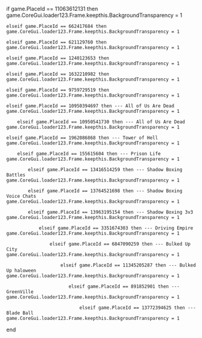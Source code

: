 

if game.PlaceId == 11063612131 then
    game.CoreGui.loader123.Frame.keepthis.BackgroundTransparency = 1
    
    elseif game.PlaceId == 662417684 then
    game.CoreGui.loader123.Frame.keepthis.BackgroundTransparency = 1

    elseif game.PlaceId == 621129760 then
    game.CoreGui.loader123.Frame.keepthis.BackgroundTransparency = 1

    elseif game.PlaceId == 1240123653 then
    game.CoreGui.loader123.Frame.keepthis.BackgroundTransparency = 1

    elseif game.PlaceId == 1632210982 then
    game.CoreGui.loader123.Frame.keepthis.BackgroundTransparency = 1

    elseif game.PlaceId == 9759729519 then
    game.CoreGui.loader123.Frame.keepthis.BackgroundTransparency = 1

    elseif game.PlaceId == 10950394697 then --- All of Us Are Dead
    game.CoreGui.loader123.Frame.keepthis.BackgroundTransparency = 1
    
        elseif game.PlaceId == 10950541730 then --- All of Us Are Dead
    game.CoreGui.loader123.Frame.keepthis.BackgroundTransparency = 1

    elseif game.PlaceId == 1962086868 then --- Tower of Hell
    game.CoreGui.loader123.Frame.keepthis.BackgroundTransparency = 1

        elseif game.PlaceId == 155615604 then --- Prison Life
    game.CoreGui.loader123.Frame.keepthis.BackgroundTransparency = 1

            elseif game.PlaceId == 13416514259 then --- Shadow Boxing Battles
    game.CoreGui.loader123.Frame.keepthis.BackgroundTransparency = 1

            elseif game.PlaceId == 13764521698 then --- Shadow Boxing Voice Chats
    game.CoreGui.loader123.Frame.keepthis.BackgroundTransparency = 1

            elseif game.PlaceId == 13963195154 then --- Shadow Boxing 3v3
    game.CoreGui.loader123.Frame.keepthis.BackgroundTransparency = 1

                elseif game.PlaceId == 3351674303 then --- Driving Empire
    game.CoreGui.loader123.Frame.keepthis.BackgroundTransparency = 1

                    elseif game.PlaceId == 6847090259 then --- Bulked Up City
    game.CoreGui.loader123.Frame.keepthis.BackgroundTransparency = 1

                        elseif game.PlaceId == 11345205287 then --- Bulked Up haloween
    game.CoreGui.loader123.Frame.keepthis.BackgroundTransparency = 1

                           elseif game.PlaceId == 891852901 then --- GreenVille
    game.CoreGui.loader123.Frame.keepthis.BackgroundTransparency = 1

                               elseif game.PlaceId == 13772394625 then --- Blade Ball
    game.CoreGui.loader123.Frame.keepthis.BackgroundTransparency = 1
end
